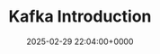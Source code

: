 ---
title: Kafka Introduction
description: 
slug: kafka-introduction
date: 2025-02-29 22:04:00+0000
image: kafka-cover.png
categories:
    - Git
tags:
    - Introduction
weight: 1       # You can add weight to some posts to override the default sorting (date descending)
---